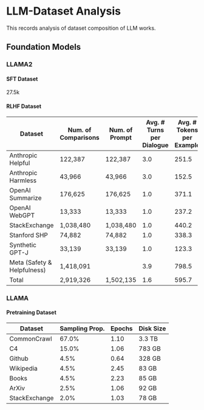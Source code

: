 # LLM-Dataset Analysis
This records analysis of dataset composition of LLM works.

## Foundation Models
### LLAMA2
#### SFT Dataset
27.5k 
#### RLHF Dataset
| Dataset                    | Num. of Comparisons | Num. of Prompt | Avg. # Turns per Dialogue | Avg. # Tokens per Example | Avg. # Tokens in Prompt | Avg. # Tokens in Response |
|----------------------------|---------------------|------------|---------------------------|---------------------------|-------------------------|---------------------------|
| Anthropic Helpful          | 122,387             |122,387     | 3.0                       | 251.5                     | 17.7                    | 88.4                      |
| Anthropic Harmless         | 43,966              |43,966      | 3.0                       | 152.5                     | 15.7                    | 46.4                      |
| OpenAI Summarize           | 176,625             |176,625     | 1.0                       | 371.1                     | 336.0                   | 35.1                      |
| OpenAI WebGPT              | 13,333              |13,333      | 1.0                       | 237.2                     | 48.3                    | 188.9                     |
| StackExchange              | 1,038,480           |1,038,480   | 1.0                       | 440.2                     | 200.1                   | 240.2                     |
| Stanford SHP               | 74,882              |74,882      | 1.0                       | 338.3                     | 199.5                   | 138.8                     |
| Synthetic GPT-J            | 33,139              |33,139      | 1.0                       | 123.3                     | 13.0                    | 110.3                     |
| Meta (Safety & Helpfulness)| 1,418,091           |            | 3.9                       | 798.5                     | 31.4                    | 234.1                     |
| Total                      | 2,919,326           |1,502,135   | 1.6                       | 595.7                     | 108.2                   | 216.9                     |

### LLAMA
#### Pretraining Dataset
| Dataset       | Sampling Prop. | Epochs | Disk Size |
| ------------- | -------------- | ------ | --------- |
| CommonCrawl   | 67.0%          | 1.10   | 3.3 TB    |
| C4            | 15.0%          | 1.06   | 783 GB    |
| Github        | 4.5%           | 0.64   | 328 GB    |
| Wikipedia     | 4.5%           | 2.45   | 83 GB     |
| Books         | 4.5%           | 2.23   | 85 GB     |
| ArXiv         | 2.5%           | 1.06   | 92 GB     |
| StackExchange | 2.0%           | 1.03   | 78 GB     |
